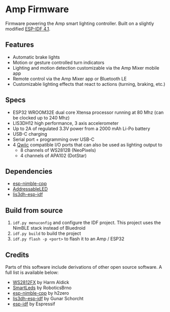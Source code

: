 # Amp Firmware

Firmware powering the Amp smart lighting controller. Built on a slightly modified [ESP-IDF 4.1](https://github.com/intentfulmotion/esp-idf).

## Features
* Automatic brake lights
* Motion or gesture controlled turn indicators
* Lighting and motion detection customizable via the Amp Mixer mobile app
* Remote control via the Amp Mixer app or Bluetooth LE
* Customizable lighting effects that react to actions (turning, braking, etc.)

## Specs
* ESP32 WROOM32E dual core Xtensa processor running at 80 Mhz (can be clocked up to 240 Mhz)
* LIS3DH12 high performance, 3 axis accelerometer
* Up to 2A of regulated 3.3V power from a 2000 mAh Li-Po battery
* USB-C charging
* Serial port + programming over USB-C
* 4 [Qwiic](https://www.sparkfun.com/qwiic) compatible I/O ports that can also be used as lighting output to
  * 8 channels of WS2812B (NeoPixels)
  * 4 channels of APA102 (DotStar)

## Dependencies

* [esp-nimble-cpp](https://github.com/intentfulmotion/esp-nimble-cpp)
* [AddressableLED](https://github.com/intentfulmotion/AddressableLED)
* [lis3dh-esp-idf](https://github.com/intentfulmotion/lis3dh-esp-idf)

## Build from source

1. `idf.py menuconfig` and configure the IDF project. This project uses the NimBLE stack instead of Bluedroid
2. `idf.py build` to build the project
3. `idf.py flash -p <port>` to flash it to an Amp / ESP32

## Credits

Parts of this software include derivations of other open source software. A full list is available below:

* [WS2812FX](https://github.com/kitesurfer1404/WS2812FX) by Harm Aldick
* [SmartLeds](https://github.com/RoboticsBrno/SmartLeds) by RoboticsBrno
* [esp-nimble-cpp](https://github.com/h2zero/esp-nimble-cpp) by h2zero
* [lis3dh-esp-idf](https://github.com/gschorcht/lis3dh-esp-idf) by Gunar Schorcht
* [esp-idf](https://github.com/espressif/esp-idf) by Espressif